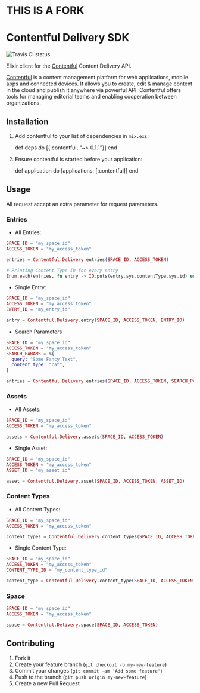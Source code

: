 # THIS IS A FORK

# Contentful Delivery SDK

![Travis CI status](https://api.travis-ci.org/ramonsnir/contentful.ex.svg?branch=master)

Elixir client for the [Contentful](https://www.contentful.com) Content Delivery API.

[Contentful](https://www.contentful.com) is a content management platform for web applications, mobile apps and connected devices. It allows you to create, edit & manage content in the cloud and publish it anywhere via powerful API. Contentful offers tools for managing editorial teams and enabling cooperation between organizations.

## Installation

  1. Add contentful to your list of dependencies in `mix.exs`:

        def deps do
          [{:contentful, "~> 0.1.1"}]
        end

  2. Ensure contentful is started before your application:

        def application do
          [applications: [:contentful]]
        end


## Usage

All request accept an extra parameter for request parameters.

### Entries

* All Entries:

```elixir
SPACE_ID = "my_space_id"
ACCESS_TOKEN = "my_access_token"

entries = Contentful.Delivery.entries(SPACE_ID, ACCESS_TOKEN)

# Printing Content Type ID for every entry
Enum.each(entries, fn entry -> IO.puts(entry.sys.contentType.sys.id) end)
```

* Single Entry:

```elixir
SPACE_ID = "my_space_id"
ACCESS_TOKEN = "my_access_token"
ENTRY_ID = "my_entry_id"

entry = Contentful.Delivery.entry(SPACE_ID, ACCESS_TOKEN, ENTRY_ID)
```

* Search Parameters

```elixir
SPACE_ID = "my_space_id"
ACCESS_TOKEN = "my_access_token"
SEARCH_PARAMS = %{
  query: "Some Fancy Text",
  content_type: "cat",
}

entries = Contentful.Delivery.entries(SPACE_ID, ACCESS_TOKEN, SEARCH_PARAMS)
```

### Assets

* All Assets:

```elixir
SPACE_ID = "my_space_id"
ACCESS_TOKEN = "my_access_token"

assets = Contentful.Delivery.assets(SPACE_ID, ACCESS_TOKEN)
```

* Single Asset:

```elixir
SPACE_ID = "my_space_id"
ACCESS_TOKEN = "my_access_token"
ASSET_ID = "my_asset_id"

asset = Contentful.Delivery.asset(SPACE_ID, ACCESS_TOKEN, ASSET_ID)
```

### Content Types

* All Content Types:

```elixir
SPACE_ID = "my_space_id"
ACCESS_TOKEN = "my_access_token"

content_types = Contentful.Delivery.content_types(SPACE_ID, ACCESS_TOKEN)
```

* Single Content Type:

```elixir
SPACE_ID = "my_space_id"
ACCESS_TOKEN = "my_access_token"
CONTENT_TYPE_ID = "my_content_type_id"

content_type = Contentful.Delivery.content_type(SPACE_ID, ACCESS_TOKEN, CONTENT_TYPE_ID)
```

### Space

```elixir
SPACE_ID = "my_space_id"
ACCESS_TOKEN = "my_access_token"

space = Contentful.Delivery.space(SPACE_ID, ACCESS_TOKEN)
```

## Contributing

1. Fork it
2. Create your feature branch (`git checkout -b my-new-feature`)
3. Commit your changes (`git commit -am 'Add some feature'`)
4. Push to the branch (`git push origin my-new-feature`)
5. Create a new Pull Request
